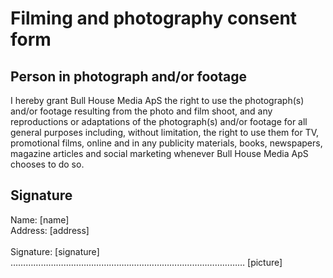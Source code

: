 # Filming and photography consent form

## Person in photograph and/or footage
I hereby grant Bull House Media ApS the right to use the photograph(s) and/or footage resulting from the photo and film shoot, and any reproductions or adaptations of the photograph(s) and/or footage for all general purposes including, without limitation, the right to use them for TV, promotional films, online and in any publicity materials, books, newspapers, magazine articles and social marketing whenever Bull House Media ApS chooses to do so.

## Signature
Name: [name] </br>
Address: [address] </br>
</br>
Signature:
[signature]
…………………………………………………………………………………
[picture]
